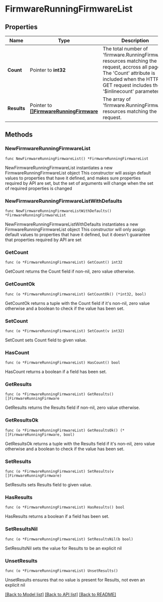 # FirmwareRunningFirmwareList

## Properties

Name | Type | Description | Notes
------------ | ------------- | ------------- | -------------
**Count** | Pointer to **int32** | The total number of &#39;firmware.RunningFirmware&#39; resources matching the request, accross all pages. The &#39;Count&#39; attribute is included when the HTTP GET request includes the &#39;$inlinecount&#39; parameter. | [optional] 
**Results** | Pointer to [**[]FirmwareRunningFirmware**](firmware.RunningFirmware.md) | The array of &#39;firmware.RunningFirmware&#39; resources matching the request. | [optional] 

## Methods

### NewFirmwareRunningFirmwareList

`func NewFirmwareRunningFirmwareList() *FirmwareRunningFirmwareList`

NewFirmwareRunningFirmwareList instantiates a new FirmwareRunningFirmwareList object
This constructor will assign default values to properties that have it defined,
and makes sure properties required by API are set, but the set of arguments
will change when the set of required properties is changed

### NewFirmwareRunningFirmwareListWithDefaults

`func NewFirmwareRunningFirmwareListWithDefaults() *FirmwareRunningFirmwareList`

NewFirmwareRunningFirmwareListWithDefaults instantiates a new FirmwareRunningFirmwareList object
This constructor will only assign default values to properties that have it defined,
but it doesn't guarantee that properties required by API are set

### GetCount

`func (o *FirmwareRunningFirmwareList) GetCount() int32`

GetCount returns the Count field if non-nil, zero value otherwise.

### GetCountOk

`func (o *FirmwareRunningFirmwareList) GetCountOk() (*int32, bool)`

GetCountOk returns a tuple with the Count field if it's non-nil, zero value otherwise
and a boolean to check if the value has been set.

### SetCount

`func (o *FirmwareRunningFirmwareList) SetCount(v int32)`

SetCount sets Count field to given value.

### HasCount

`func (o *FirmwareRunningFirmwareList) HasCount() bool`

HasCount returns a boolean if a field has been set.

### GetResults

`func (o *FirmwareRunningFirmwareList) GetResults() []FirmwareRunningFirmware`

GetResults returns the Results field if non-nil, zero value otherwise.

### GetResultsOk

`func (o *FirmwareRunningFirmwareList) GetResultsOk() (*[]FirmwareRunningFirmware, bool)`

GetResultsOk returns a tuple with the Results field if it's non-nil, zero value otherwise
and a boolean to check if the value has been set.

### SetResults

`func (o *FirmwareRunningFirmwareList) SetResults(v []FirmwareRunningFirmware)`

SetResults sets Results field to given value.

### HasResults

`func (o *FirmwareRunningFirmwareList) HasResults() bool`

HasResults returns a boolean if a field has been set.

### SetResultsNil

`func (o *FirmwareRunningFirmwareList) SetResultsNil(b bool)`

 SetResultsNil sets the value for Results to be an explicit nil

### UnsetResults
`func (o *FirmwareRunningFirmwareList) UnsetResults()`

UnsetResults ensures that no value is present for Results, not even an explicit nil

[[Back to Model list]](../README.md#documentation-for-models) [[Back to API list]](../README.md#documentation-for-api-endpoints) [[Back to README]](../README.md)


